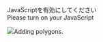 JavaScriptを有効にしてください  
Please turn on your JavaScript

![](https://static.blahaj.zone/blahaj-logo.webp)Adding polygons.